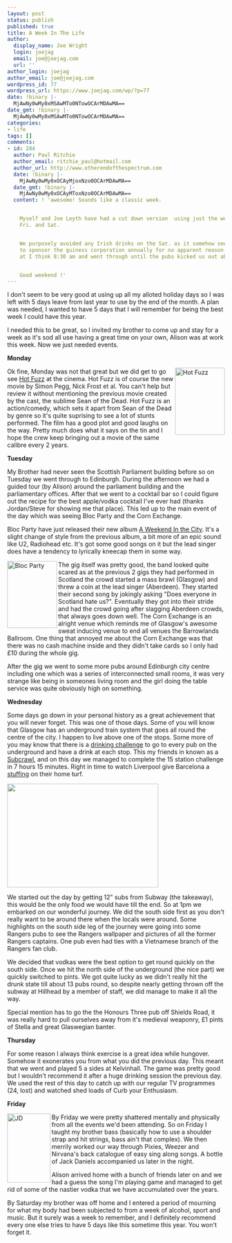 ```yaml
---
layout: post
status: publish
published: true
title: A Week In The Life
author:
  display_name: Joe Wright
  login: joejag
  email: joe@joejag.com
  url: ''
author_login: joejag
author_email: joe@joejag.com
wordpress_id: 77
wordpress_url: https://www.joejag.com/wp/?p=77
date: !binary |-
  MjAwNy0wMy0xMSAwMTo0NTowOCArMDAwMA==
date_gmt: !binary |-
  MjAwNy0wMy0xMSAwMTo0NTowOCArMDAwMA==
categories:
- life
tags: []
comments:
- id: 284
  author: Paul Ritchie
  author_email: ritchie_paul@hotmail.com
  author_url: http://www.otherendofthespectrum.com
  date: !binary |-
    MjAwNy0wMy0xOCAyMjoxNzo0OCArMDAwMA==
  date_gmt: !binary |-
    MjAwNy0wMy0xOCAyMToxNzo0OCArMDAwMA==
  content: ! 'awesome! Sounds like a classic week.


    Myself and Joe Leyth have had a cut down version  using just the weekend days
    Fri. and Sat.


    We purposely avoided any Irish drinks on the Sat. as it somehow seems retarded
    to sponsor the guiness corporation annually for no apparent reason. Drinking started
    at I think 8:30 am and went through until the pubs kicked us out about 2am.


    Good weekend !'
---
```

<p>I don't seem to be very good at using up all my alloted holiday days so I was left with 5 days leave from last year to use by the end of the month.  A plan was needed, I wanted to have 5 days that I will remember for being the best week I could have this year.</p>
<p>I needed this to be great, so I invited my brother to come up and stay for a week as it's sod all use having a great time on your own, Alison was at work this week.  Now we just needed events.</p>
<p><b>Monday</b></p>
<p><img style="float: right; padding-left: 3px;" alt="Hot Fuzz" height="155" width="115" src="http://www.mywiredempire.com/i/blog/hotfuzz.jpg"/>Ok fine, Monday was not that great but we did get to go see <a href="http://www.imdb.com/title/tt0425112/">Hot Fuzz</a> at the cinema.  Hot Fuzz is of course the new movie by Simon Pegg, Nick Frost et al.  You can't help but review it without mentioning the previous movie created by the cast, the sublime Sean of the Dead.  Hot Fuzz is an action/comedy, which sets it apart from Sean of the Dead by genre so it's quite suprising to see a lot of stunts performed.  The film has a good plot and good laughs on the way.  Pretty much does what it says on the tin and I hope the crew keep bringing out a movie of the same calibre every 2 years.</p>
<p><b>Tuesday</b></p>
<p>My Brother had never seen the Scottish Parliament building before so on Tuesday we went through to Edinburgh.  During the afternoon we had a guided tour (by Alison) around the parliament building and the parliamentary offices.  After that we went to a cocktail bar so I could figure out the recipe for the best apple/vodka cocktail I've ever had (thanks Jordan/Steve for showing me that place).  This led up to the main event of the day which was seeing Bloc Party and the Corn Exchange.</p>
<p>Bloc Party have just released their new album <a href="http://en.wikipedia.org/wiki/A_Weekend_in_the_City">A Weekend In the City</a>.  It's a slight change of style from the previous album, a bit more of an epic sound like U2, Radiohead etc.  It's got some good songs on it but the lead singer does have a tendency to lyrically kneecap them in some way.</p>
<p><img style="float: left; padding-right: 3px;" alt="Bloc Party" height="155" width="115" src="http://www.mywiredempire.com/i/blog/bloc.jpg"/>The gig itself was pretty good, the band looked quite scared as at the previous 2 gigs they had performed in Scotland the crowd started a mass brawl (Glasgow) and threw a coin at the lead singer (Aberdeen).  They started their second song by jokingly asking "Does everyone in Scotland hate us?".  Eventually they got into their stride and had the crowd going after slagging Aberdeen crowds, that always goes down well.  The Corn Exchange is an alright venue which reminds me of Glasgow's awesome sweat inducing venue to end all venues the Barrowlands Ballroom.  One thing that annoyed me about the Corn Exchange was that there was no cash machine inside and they didn't take cards so I only had &pound;10 during the whole gig.</p>
<p>After the gig we went to some more pubs around Edinburgh city centre including one which was a series of interconnected small rooms, it was very strange like being in someones living room and the girl doing the table service was quite obviously high on something.</p>
<p><b>Wednesday</b></p>
<p>Some days go down in your personal history as a great achievement that you will never forget.  This was one of those days.  Some of you will know that Glasgow has an underground train system that goes all round the centre of the city.  I happen to live above one of the stops.  Some more of you may know that there is a <a href="http://en.wikipedia.org/wiki/Subcrawl">drinking challenge</a> to go to every pub on the underground and have a drink at each stop.  This my friends in known as a <a href="http://www.subcrawl.co.uk/">Subcrawl</a>, and on this day we managed to complete the 15 station challenge in 7 hours 15 minutes.  Right in time to watch Liverpool give Barcelona a <a href="http://news.bbc.co.uk/sport1/hi/football/europe/6371395.stm">stuffing</a> on their home turf.</p>
<p><a href="http://www.mywiredempire.com/i/blog/glasgow.gif"><img height="240" width="350" src="http://www.mywiredempire.com/i/blog/glasgow.gif" /></a></p>
<p>We started out the day by getting 12" subs from Subway (the takeaway), this would be the only food we would have till the end.  So at 1pm we embarked on our wonderful journey.  We did the south side first as you don't really want to be around there when the locals were around.  Some highlights on the south side leg of the journey were going into some Rangers pubs to see the Rangers wallpaper and pictures of all the former Rangers captains.  One pub even had ties with a Vietnamese branch of the Rangers fan club.</p>
<p>We decided that vodkas were the best option to get round quickly on the south side.  Once we hit the north side of the underground (the nice part) we quickly switched to pints.  We got quite lucky as we didn't really hit the drunk state till about 13 pubs round, so despite nearly getting thrown off the subway at Hillhead by a member of staff, we did manage to make it all the way.</p>
<p>Special mention has to go the the Honours Three pub off Shields Road, it was really hard to pull ourselves away from it's medieval weaponry, &pound;1 pints of Stella and great Glaswegian banter.</p>
<p><b>Thursday</b></p>
<p>For some reason I always think exercise is a great idea while hungover.  Somehow it exonerates you from what you did the previous day.  This meant that we went and played 5 a sides at Kelvinhall.  The game was pretty good but I wouldn't recommend it after a huge drinking session the previous day.  We used the rest of this day to catch up with our regular TV programmes (24, lost) and watched shed loads of Curb your Enthusiasm.</p>
<p><b>Friday</b></p>
<p><img style="float: left; padding-right: 3px;" width="100" height="160" alt="JD" src="http://www.mywiredempire.com/i/blog/jack.jpg"/>By Friday we were pretty shattered mentally and physically from all the events we'd been attending.  So on Friday I taught my brother bass (basically how to use a shoulder strap and hit strings, bass ain't that complex).  We then merrily worked our way through Pixies, Weezer and Nirvana's back catalogue of easy sing along songs.  A bottle of Jack Daniels accompanied us later in the night.</p>
<p>Alison arrived home with a bunch of friends later on and we had a guess the song I'm playing game and managed to get rid of some of the nastier vodka that we have accumulated over the years.</p>
<p>By Saturday my brother was off home and I entered a period of mourning for what my body had been subjected to from a week of alcohol, sport and music.  But it surely was a week to remember, and I definitely recommend every one else tries to have 5 days like this sometime this year.  You won't forget it.</p>
